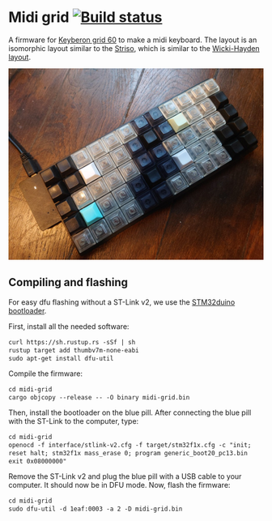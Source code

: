 # Midi grid [![Build status](https://api.travis-ci.com/TeXitoi/midi-grid.svg?branch=master)](https://travis-ci.com/TeXitoi/midi-grid)

A firmware for [Keyberon grid
60](https://github.com/TeXitoi/keyberon-grid) to make a midi
keyboard. The layout is an isomorphic layout similar to the
[Striso](https://www.striso.org/), which is similar to the
[Wicki-Hayden
layout](https://en.wikipedia.org/wiki/Wicki%E2%80%93Hayden_note_layout).

![photo](images/midi-grid.jpg)

## Compiling and flashing

For easy dfu flashing without a ST-Link v2, we use the [STM32duino
bootloader](https://github.com/rogerclarkmelbourne/STM32duino-bootloader/).

First, install all the needed software:

```shell
curl https://sh.rustup.rs -sSf | sh
rustup target add thumbv7m-none-eabi
sudo apt-get install dfu-util
```

Compile the firmware:

```shell
cd midi-grid
cargo objcopy --release -- -O binary midi-grid.bin
```

Then, install the bootloader on the blue pill. After connecting the
blue pill with the ST-Link to the computer, type:

```shell
cd midi-grid
openocd -f interface/stlink-v2.cfg -f target/stm32f1x.cfg -c "init; reset halt; stm32f1x mass_erase 0; program generic_boot20_pc13.bin exit 0x08000000"
```

Remove the ST-Link v2 and plug the blue pill with a USB cable to your
computer. It should now be in DFU mode. Now, flash the firmware:

```shell
cd midi-grid
sudo dfu-util -d 1eaf:0003 -a 2 -D midi-grid.bin
```
